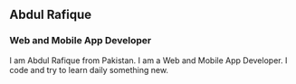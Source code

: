 ## Abdul Rafique
### Web and Mobile App Developer

I am Abdul Rafique from Pakistan. I am a Web and Mobile App Developer. I code and try to learn daily something new.
